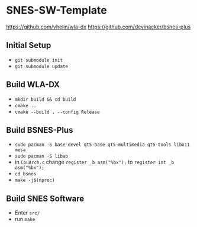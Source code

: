# SNES-SW-Template

https://github.com/vhelin/wla-dx
https://github.com/devinacker/bsnes-plus

## Initial Setup
- `git submodule init`
- `git submodule update`

## Build WLA-DX
- `mkdir build && cd build`
- `cmake ..`
- `cmake --build . --config Release`

## Build BSNES-Plus
- `sudo pacman -S base-devel qt5-base qt5-multimedia qt5-tools libx11 mesa`
- `sudo pacman -S libao`
- in `CpuArch.c` change `register _b asm("%bx");` to `register int _b asm("%bx");`
- `cd bsnes`
- `make -j$(nproc)`

## Build SNES Software
- Enter `src/`
- run `make`